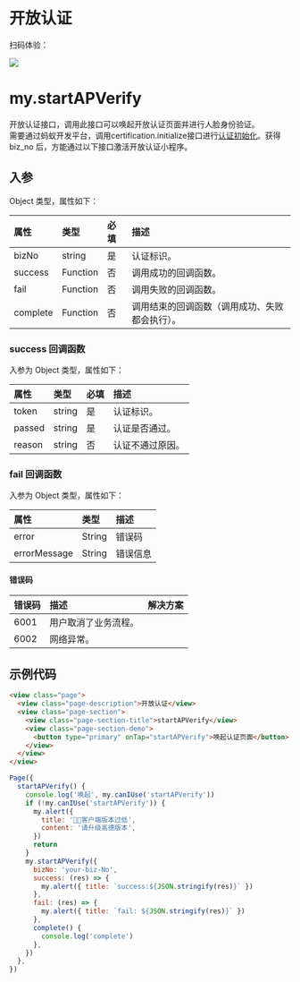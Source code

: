 # 开放认证

扫码体验：

![](https://cache.amap.com/ecology/tool/miniapp/1563530837024.png)

# my.startAPVerify
开放认证接口，调用此接口可以唤起开放认证页面并进行人脸身份验证。<br />需要通过蚂蚁开发平台，调用certification.initialize接口进行[认证初始化](https://docs.alipay.com/zmxy/271/105914)。获得biz_no 后，方能通过以下接口激活开放认证小程序。

## 入参
Object 类型，属性如下：

| 属性 | 类型 | 必填 | 描述 |
| :--- | :--- | :--- | :--- |
| bizNo | string | 是 | 认证标识。 |
| success | Function | 否 | 调用成功的回调函数。 |
| fail | Function | 否 | 调用失败的回调函数。 |
| complete | Function | 否 | 调用结束的回调函数（调用成功、失败都会执行）。 |

### success 回调函数
入参为 Object 类型，属性如下：

| 属性 | 类型 | 必填 | 描述 |
| :--- | :--- | :--- | :--- |
| token | string | 是 | 认证标识。 |
| passed | string | 是 | 认证是否通过。 |
| reason | string | 否 | 认证不通过原因。 |

### fail 回调函数
入参为 Object 类型，属性如下：

| 属性 | **类型** | **描述** |
| :--- | :--- | :--- |
| error | String | 错误码 |
| errorMessage | String | 错误信息 |

#### 错误码
| 错误码 | 描述 | 解决方案 |
| :--- | :--- | :--- |
| 6001 | 用户取消了业务流程。 | |
| 6002 | 网络异常。 | |

## 示例代码

```html
<view class="page">
  <view class="page-description">开放认证</view>
  <view class="page-section">
    <view class="page-section-title">startAPVerify</view>
    <view class="page-section-demo">
      <button type="primary" onTap="startAPVerify">唤起认证页面</button>
    </view>
  </view>
</view>
```

```javascript
Page({
  startAPVerify() {
    console.log('唤起', my.canIUse('startAPVerify'))
    if (!my.canIUse('startAPVerify')) {
      my.alert({
        title: '客户端版本过低',
        content: '请升级高德版本',
      })
      return
    }
    my.startAPVerify({
      bizNo: 'your-biz-No',
      success: (res) => {
        my.alert({ title: `success:${JSON.stringify(res)}` })
      },
      fail: (res) => {
        my.alert({ title: `fail: ${JSON.stringify(res)}` })
      },
      complete() {
        console.log('complete')
      },
    })
  },
})
```
